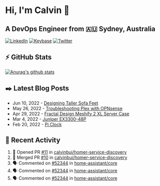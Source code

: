 # Hi, I'm Calvin 🍭
## A DevOps Engineer from 🇦🇺 Sydney, Australia</h3>

[![LinkedIn](https://img.shields.io/badge/-c–bui-0077B5?style=flat-square&labelColor=0077B5&logo=LinkedIn&logoColor=white)](https://www.linkedin.com/in/c-bui/)
[![Keybase](https://img.shields.io/badge/-calvinbui-ff6f21?style=flat-square&labelColor=ff6f21&logo=Keybase&logoColor=white)](https://keybase.io/calvinbui)
[![Twitter](https://img.shields.io/badge/-ASAPCalvin-1DA1F2?style=flat-square&labelColor=1DA1F2&logo=Twitter&logoColor=white)](https://twitter.com/ASAPCalvin)

<!-- https://github.com/rishavanand/github-profilinator -->
## ⚡ GitHub Stats
[![Anurag's github stats](https://github-readme-stats.vercel.app/api?username=calvinbui&count_private=true&hide_title=true)](https://github.com/anuraghazra/github-readme-stats)

<!-- https://github.com/gautamkrishnar/blog-post-workflow -->
## ✒️ Latest Blog Posts

<!-- BLOG-POST-LIST:START -->
- Jun 10, 2022 - [Designing Taller Sofa Feet](https://calvin.me/designing-taller-sofa-feet)
- May 26, 2022 - [Troubleshooting Plex with OPNsense](https://calvin.me/plex-with-dns-over-tls)
- Apr 29, 2022 - [Fractal Design Meshify 2 XL Server Case](https://calvin.me/fractal-design-meshify-2-xl-server-case)
- Mar 4, 2022 - [Juniper EX3300-48P](https://calvin.me/juniper-ex3300-48p)
- Feb 20, 2022 - [Pi Clock](https://calvin.me/pi-clock)

<!-- BLOG-POST-LIST:END -->

## 🏃‍ Recent Activity

<!--START_SECTION:activity-->
1. 💪 Opened PR [#11](https://github.com/calvinbui/homer-service-discovery/pull/11) in [calvinbui/homer-service-discovery](https://github.com/calvinbui/homer-service-discovery)
2. 🎉 Merged PR [#10](https://github.com/calvinbui/homer-service-discovery/pull/10) in [calvinbui/homer-service-discovery](https://github.com/calvinbui/homer-service-discovery)
3. 🗣 Commented on [#52344](https://github.com/home-assistant/core/issues/52344) in [home-assistant/core](https://github.com/home-assistant/core)
4. 🗣 Commented on [#52344](https://github.com/home-assistant/core/issues/52344) in [home-assistant/core](https://github.com/home-assistant/core)
5. 🗣 Commented on [#52344](https://github.com/home-assistant/core/issues/52344) in [home-assistant/core](https://github.com/home-assistant/core)
<!--END_SECTION:activity-->

